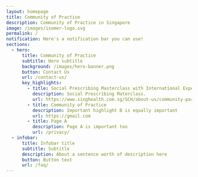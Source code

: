 ```yaml
---
layout: homepage
title: Community of Practice
description: Community of Practice in Singapore
image: /images/isomer-logo.svg
permalink: /
notification: Here's a notification bar you can use!
sections:
  - hero:
      title: Community of Practice
      subtitle: Hero subtitle
      background: /images/hero-banner.png
      button: Contact Us
      url: /contact-us/
      key_highlights:
        - title: Social Prescribing Masterclass with International Experts
          description: Social Prescribing Materclass.
          url: https://www.singhealth.com.sg/SCH/about-us/community-partnerships/Pages/masterclass.aspx
        - title: Community of Practice
          description: Important highlight B is equally important
          url: https://gmail.com
        - title: Page A
          description: Page A is important too
          url: /privacy/
  - infobar:
      title: Infobar title
      subtitle: Subtitle
      description: About a sentence worth of description here
      button: Button text
      url: /faq/
---
```

